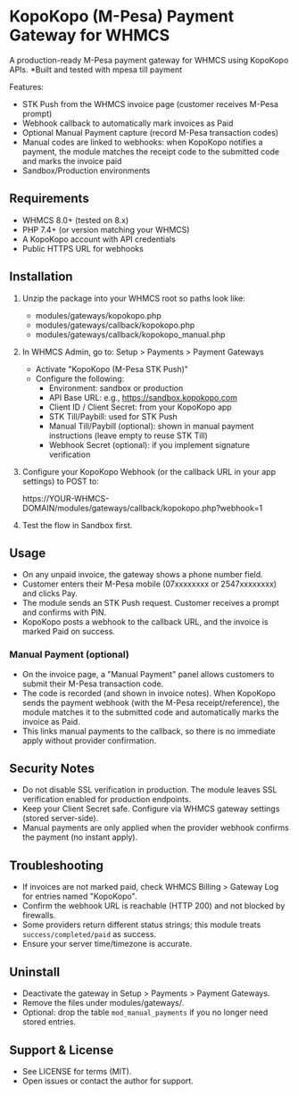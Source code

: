 # KopoKopo (M-Pesa) Payment Gateway for WHMCS

A production-ready M-Pesa payment gateway for WHMCS using KopoKopo APIs.
*Built and tested with mpesa till payment

Features:
- STK Push from the WHMCS invoice page (customer receives M-Pesa prompt)
- Webhook callback to automatically mark invoices as Paid
- Optional Manual Payment capture (record M-Pesa transaction codes)
- Manual codes are linked to webhooks: when KopoKopo notifies a payment, the module matches the receipt code to the submitted code and marks the invoice paid
- Sandbox/Production environments

## Requirements
- WHMCS 8.0+ (tested on 8.x)
- PHP 7.4+ (or version matching your WHMCS)
- A KopoKopo account with API credentials
- Public HTTPS URL for webhooks

## Installation
1) Unzip the package into your WHMCS root so paths look like:

   - modules/gateways/kopokopo.php
   - modules/gateways/callback/kopokopo.php
   - modules/gateways/callback/kopokopo_manual.php

2) In WHMCS Admin, go to: Setup > Payments > Payment Gateways
   - Activate "KopoKopo (M-Pesa STK Push)"
   - Configure the following:
     - Environment: sandbox or production
     - API Base URL: e.g., https://sandbox.kopokopo.com
     - Client ID / Client Secret: from your KopoKopo app
     - STK Till/Paybill: used for STK Push
     - Manual Till/Paybill (optional): shown in manual payment instructions (leave empty to reuse STK Till)
     - Webhook Secret (optional): if you implement signature verification

3) Configure your KopoKopo Webhook (or the callback URL in your app settings) to POST to:

   https://YOUR-WHMCS-DOMAIN/modules/gateways/callback/kopokopo.php?webhook=1

4) Test the flow in Sandbox first.

## Usage
- On any unpaid invoice, the gateway shows a phone number field.
- Customer enters their M-Pesa mobile (07xxxxxxxx or 2547xxxxxxxx) and clicks Pay.
- The module sends an STK Push request. Customer receives a prompt and confirms with PIN.
- KopoKopo posts a webhook to the callback URL, and the invoice is marked Paid on success.

### Manual Payment (optional)
- On the invoice page, a "Manual Payment" panel allows customers to submit their M-Pesa transaction code.
- The code is recorded (and shown in invoice notes). When KopoKopo sends the payment webhook (with the M-Pesa receipt/reference), the module matches it to the submitted code and automatically marks the invoice as Paid.
- This links manual payments to the callback, so there is no immediate apply without provider confirmation.

## Security Notes
- Do not disable SSL verification in production. The module leaves SSL verification enabled for production endpoints.
- Keep your Client Secret safe. Configure via WHMCS gateway settings (stored server-side).
- Manual payments are only applied when the provider webhook confirms the payment (no instant apply).

## Troubleshooting
- If invoices are not marked paid, check WHMCS Billing > Gateway Log for entries named "KopoKopo".
- Confirm the webhook URL is reachable (HTTP 200) and not blocked by firewalls.
- Some providers return different status strings; this module treats `success/completed/paid` as success.
- Ensure your server time/timezone is accurate.

## Uninstall
- Deactivate the gateway in Setup > Payments > Payment Gateways.
- Remove the files under modules/gateways/.
- Optional: drop the table `mod_manual_payments` if you no longer need stored entries.

## Support & License
- See LICENSE for terms (MIT).
- Open issues or contact the author for support.

